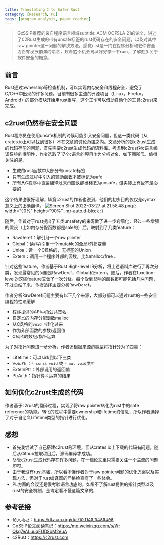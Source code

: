 ```yaml
---
title: Translating C to Safer Rust
category: [Research, PL]
tags: [program analysis, paper reading]
---
```


> GoSSIP推荐的来自程序语言领域subtitle: ACM OOPSLA 21的论文，讲述了C2Rust生成的带有unsafe标签的rust代码存在的安全问题，以及对其中raw pointer这一问题的解决方法。感觉rust是一门在程序分析和软件安全方面有发展前景的语言，趁着这个机会可以好好学一下rust，了解更多关于软件安全的概念。

## 前言

Rust通过ownership等检查机制，可以实现内存安全和线程安全，避免了C/C++中出现的许多问题。目前有很多主流的开源项目（Linux，Firefox，Android）的部分模块开始用rust重写，这个工作可以借助自动化的工具c2rust来完成。

## c2rust仍然存在安全问题

Rust程序员在使用unsafe机制的时候可能引入安全问题，但这一类代码（从crates.io上可以找到很多）不在文章的讨论范围之内。文章分析的是c2rust生成的代码存在的问题，首先需要c2rust生成代码的语料库。考虑到c2rust对c语言编译系统的适配性，作者选取了17个c语言的项目作为分析对象，如下图所示。值得关注的是，

* 生成的rust函数中大部分有unsafe标签
* 只有生成过程中引入的辅助函数才被标记为safe
* 所有从C程序中直接翻译过来的函数都被标记为unsafe，但实际上有些不是必要的

这个结果也很好理解，毕竟c2rust的作者也说到，他们的初步目的仅仅是syntax意义上的正确翻译。
![Screen Shot 2022-03-27 at 21.58.48.png](https://s2.loli.net/2022/03/27/fLvaqWz534nGeTo.png){: width="90%" height="90%" .mx-auto.d-block :}

随后，作者对于rust提出了五类unsafety的来源做了进一步的细化，经过一些增强的假设（比如内存分配函数都是safe的）后，映射到了几类feature：

* RawDeref：解引用一个raw pointer
* Global：读/写/引用一个mutable的全局/外部变量
* Union：读一个C风格的，无标签的Union
* Extern：调用一个程序外部的函数，比如malloc/free
...

针对这些feature，作者基于Rust High-level IR分析，将上述语料库进行了再次分类，发现最常见的问题是RawDeref，Global和Extern。随后，作者在function-level对这些feature又做了一次分析。每个受到影响的函数都可能包括几种问题，不过总结下来，作者选择主要分析RawDeref。

作者分析RawDeref问题主要有以下几个来源，大部分都可以通过rust的一些安全编程特性来缓解

* 程序提供的API中的公共签名
* 自定义的内存分配函数malloc
* 从C风格的`void *`转化过来
* 作为外部函数的参数/返回值
* C风格的数组/指针运算

为了对指针问题进一步分析，作者还根据来源的类型将指针分为了四类：

* Lifetime：可以sink到以下三类
* VoidPtr：`* const void` 或 `* mut void`类型
* ExternPtr：外部调用的返回值
* PtrArith：指针算术运算的结果

## 如何优化c2rust生成的代码

作者基于c2rust的翻译过程，实现了将raw pointer转化为rust中的safe reference的功能。转化的过程中需要ownership和lifetime的信息，所以作者选择了对于自定义Lifetime类型的指针进行优化。

## 感想

* 首先我尝试了自己搭建c2rust的环境，但从crates.io上下载的代码有问题。随后从Github拉取项目后，源码编译才成功。
* 尽管c2rust生成代码存在许多问题，在一篇论文里只需要关注一个主流的问题即可。
* 由于我没有rust基础，所以看不懂作者对于raw pointer问题的优化方案以及实现方法，但对于rust编译器的严格检查有了一些体会。
* PL方面的会议还是很考验语言功底的，如果不了解rust提供的指针类型以及rust的安全机制，是肯定看不懂这篇文章的。

## 参考链接

* 论文地址：<https://dl.acm.org/doi/10.1145/3485498>
* GoSSIP论文阅读笔记：<https://mp.weixin.qq.com/s/W-Qkg7eALuuqFUDSbM2euA>
* c2Rust：<https://c2rust.com>
